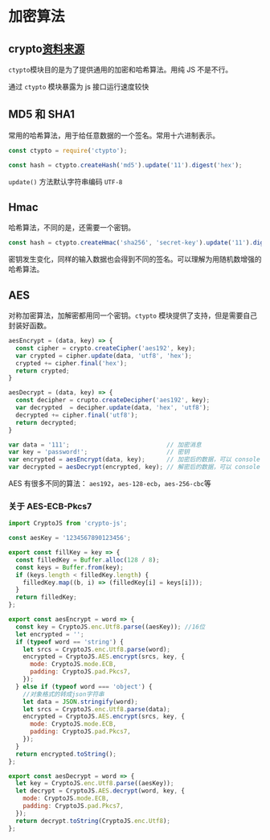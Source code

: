 # 加密算法

## crypto[资料来源](https://www.liaoxuefeng.com/wiki/1022910821149312/1023025778520640)

`ctypto`模块目的是为了提供通用的加密和哈希算法。用纯 JS 不是不行。

通过 `ctypto` 模块暴露为 js 接口运行速度较快

## MD5 和 SHA1

常用的哈希算法，用于给任意数据的一个签名。常用十六进制表示。

```js
const ctypto = require('ctypto');

const hash = ctypto.createHash('md5').update('11').digest('hex');
```

`update()` 方法默认字符串编码 `UTF-8`

## Hmac

哈希算法，不同的是，还需要一个密钥。

```js
const hash = ctypto.createHmac('sha256', 'secret-key').update('11').digest('hex');
```

密钥发生变化，同样的输入数据也会得到不同的签名。可以理解为用随机数增强的哈希算法。

## AES

对称加密算法，加解密都用同一个密钥。`ctypto` 模块提供了支持，但是需要自己封装好函数。

```js
aesEncrypt = (data, key) => {
  const cipher = crypto.createCipher('aes192', key);
  var crypted = cipher.update(data, 'utf8', 'hex');
  crypted += cipher.final('hex');
  return crypted;
}

aesDecrypt = (data, key) => {
  const decipher = crupto.createDecipher('aes192', key);
  var decrypted  = decipher.update(data, 'hex', 'utf8');
  decrypted += cipher.final('utf8');
  return decrypted;
}

var data = '111';                           // 加密消息
var key = 'password!';                      // 密钥
var encrypted = aesEncrypt(data, key);      // 加密后的数据，可以 console
var decrypted = aesDecrypt(encrypted, key); // 解密后的数据，可以 console
```

AES 有很多不同的算法： `aes192`，`aes-128-ecb`，`aes-256-cbc`等


### 关于 AES-ECB-Pkcs7

```js
import CryptoJS from 'crypto-js';

const aesKey = '1234567890123456';

export const fillKey = key => {
  const filledKey = Buffer.alloc(128 / 8);
  const keys = Buffer.from(key);
  if (keys.length < filledKey.length) {
    filledKey.map((b, i) => (filledKey[i] = keys[i]));
  }
  return filledKey;
};

export const aesEncrypt = word => {
  const key = CryptoJS.enc.Utf8.parse((aesKey)); //16位
  let encrypted = '';
  if (typeof word == 'string') {
    let srcs = CryptoJS.enc.Utf8.parse(word);
    encrypted = CryptoJS.AES.encrypt(srcs, key, {
      mode: CryptoJS.mode.ECB,
      padding: CryptoJS.pad.Pkcs7,
    });
  } else if (typeof word === 'object') {
    //对象格式的转成json字符串
    let data = JSON.stringify(word);
    let srcs = CryptoJS.enc.Utf8.parse(data);
    encrypted = CryptoJS.AES.encrypt(srcs, key, {
      mode: CryptoJS.mode.ECB,
      padding: CryptoJS.pad.Pkcs7,
    });
  }
  return encrypted.toString();
};

export const aesDecrypt = word => {
  let key = CryptoJS.enc.Utf8.parse((aesKey));
  let decrypt = CryptoJS.AES.decrypt(word, key, {
    mode: CryptoJS.mode.ECB,
    padding: CryptoJS.pad.Pkcs7,
  });
  return decrypt.toString(CryptoJS.enc.Utf8);
};

```






